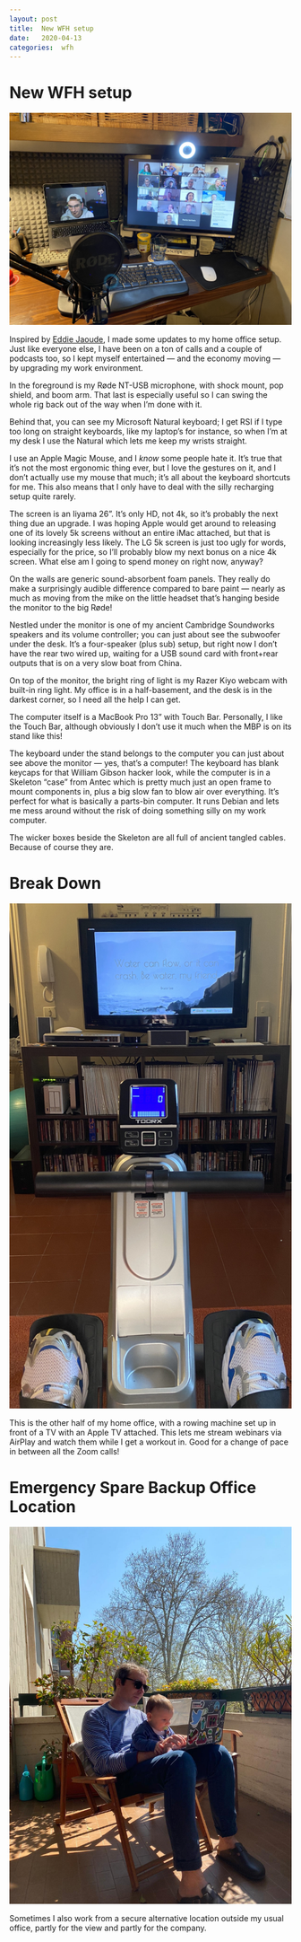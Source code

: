 ```yaml
---
layout: post
title:  New WFH setup 
date:   2020-04-13 
categories:  wfh 
---
```


# New WFH setup


![](/images/IMG_0448.jpg)

Inspired by [Eddie Jaoude](https://www.youtube.com/eddiejaoude), I made some updates to my home office setup. Just like everyone else, I have been on a ton of calls and a couple of podcasts too, so I kept myself entertained — and the economy moving — by upgrading my work environment.

In the foreground is my Røde NT-USB microphone, with shock mount, pop shield, and boom arm. That last is especially useful so I can swing the whole rig back out of the way when I’m done with it. 

Behind that, you can see my Microsoft Natural keyboard; I get RSI if I type too long on straight keyboards, like my laptop’s for instance, so when I’m at my desk I use the Natural which lets me keep my wrists straight. 

I use an Apple Magic Mouse, and I *know* some people hate it. It’s true that it’s not the most ergonomic thing ever, but I love the gestures on it, and I don’t actually use my mouse that much; it’s all about the keyboard shortcuts for me. This also means that I only have to deal with the silly recharging setup quite rarely.

The screen is an Iiyama 26”. It’s only HD, not 4k, so it’s probably the next thing due an upgrade. I was hoping Apple would get around to releasing one of its lovely 5k screens without an entire iMac attached, but that is looking increasingly less likely. The LG 5k screen is just too ugly for words, especially for the price, so I’ll probably blow my next bonus on a nice 4k screen. What else am I going to spend money on right now, anyway?

On the walls are generic sound-absorbent foam panels. They really do make a surprisingly audible difference compared to bare paint — nearly as much as moving from the mike on the little headset that’s hanging beside the monitor to the big Røde!

Nestled under the monitor is one of my ancient Cambridge Soundworks speakers and its volume controller; you can just about see the subwoofer under the desk. It’s a four-speaker (plus sub) setup, but right now I don’t have the rear two wired up, waiting for a USB sound card with front+rear outputs that is on a very slow boat from China.

On top of the monitor, the bright ring of light is my Razer Kiyo webcam with built-in ring light. My office is in a half-basement, and the desk is in the darkest corner, so I need all the help I can get.

The computer itself is a MacBook Pro 13” with Touch Bar. Personally, I like the Touch Bar, although obviously I don’t use it much when the MBP is on its stand like this!

The keyboard under the stand belongs to the computer you can just about see above the monitor — yes, that’s a computer! The keyboard has blank keycaps for that William Gibson hacker look, while the computer is in a Skeleton “case” from Antec which is pretty much just an open frame to mount components in, plus a big slow fan to blow air over everything. It’s perfect for what is basically a parts-bin computer. It runs Debian and lets me mess around without the risk of doing something silly on my work computer.

The wicker boxes beside the Skeleton are all full of ancient tangled cables. Because of course they are. 

# Break Down

![|2073x0](/images/101552.jpg)

This is the other half of my home office, with a rowing machine set up in front of a TV with an Apple TV attached. This lets me stream webinars via AirPlay and watch them while I get a workout in. Good for a change of pace in between all the Zoom calls!

# Emergency Spare Backup Office Location

![](/images/unknown_filename.244.png)

Sometimes I also work from a secure alternative location outside my usual office, partly for the view and partly for the company.

               